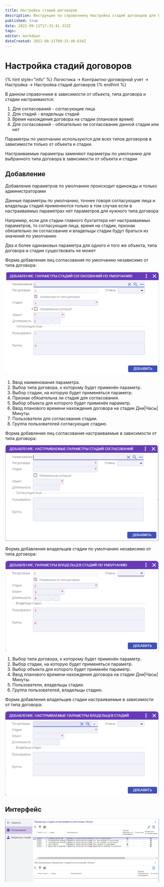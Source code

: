 ```yaml
---
title: Настройка стадий договоров
description: Инструкция по справочнику Настройка стадий договоров для БП РТ
published: true
date: 2022-09-11T17:31:41.313Z
tags: 
editor: markdown
dateCreated: 2022-08-31T09:15:40.634Z
---
```


# Настройка стадий договоров

{% hint style="info" %}
Логистика → Контрактно-договорной учет → Настройка → Настройка стадий договоров
{% endhint %}

В данном справочнике в зависимости от объекта, типа договора и стадии настраиваются:

1. Для согласований - согласующие лица
2. Для стадий - владельцы стадий
3. Время нахождения договора на стадии (плановое время)
4. Для согласований - обязательно ли согласование данной стадии или нет

Параметры по умолчанию используются для всех типов договоров в зависимости только от объекта и стадии.

Настраиваемые параметры заменяют параметры по умолчанию для выбранного типа договора в зависимости от объекта и стадии

## **Добавление**

Добавление параметров по умолчанию происходит единожды и только администраторами

Данные параметры по умолчанию, точнее говоря согласующие лица и владельцы стадий применяются только в том случае если в настраиваемых параметрах нет параметров для нужного типа договора

Например, если для стадии главного бухгалтера нет настраиваемых параметров, то согласующие лица, время на стадии, признак обязательно ли согласование и владельцы стадии будут браться из значений по умолчанию

Два и более одинаковых параметра для одного и того же объекта, типа договора и стадии существовать не может

Форма добавления лиц согласования по умолчанию независимо от типа договора:

![](<../../../assets/0 (104).png>)

1. Ввод наименования параметра.
2. Выбор типа договора, к которому будет применён параметр.
3. Выбор стадии, на которую будет применяться параметр.
4. Признак обязательна ли стадия для согласования.
5. Выбор объекта для которого будет применён параметр.
6. Ввод планового времени нахождения договора на стадии Дни|Часы|Минуты.
7. Пользователи для согласования стадии.
8. Группа пользователей согласующие стадию.

Форма добавления лиц согласования настраиваемые в зависимости от типа договора:

![](<../../../assets/1 (99).png>)

Форма добавления владельцев стадии по умолчанию независимо от типа договора:

![](<../../../assets/2 (92).png>)

1. Выбор типа договора, к которому будет применён параметр.
2. Выбор стадии, на которую будет применяться параметр.
3. Выбор объекта для которого будет применён параметр.
4. Ввод планового времени нахождения договора на стадии Дни|Часы|Минуты.
5. Пользователи, владельцы стадии.
6. Группа пользователей, владельцы стадию.

Форма добавления владельцев стадии настраиваемые в зависимости от типа договора:

![](<../../../assets/3 (119).png>)

## **Интерфейс**

![](<../../../assets/4 (18).png>)
